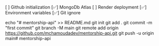 [ ] Github initialization
[✅] MongoDb Atlas
[ ] Render deployment
[✅] Environment variables
[✅] Git ignore



echo "# mentorship-api" >> README.md
git init
git add .
git commit -m "first commit"
git branch -M main
git remote add origin https://github.com/mchamoudadev/mentorship-api.git
git push -u origin main# mentorship-api
